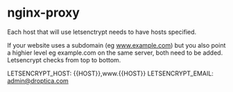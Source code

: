 # nginx-proxy

Each host that will use letsenctrypt needs to have hosts specified.

If your website uses a subdomain (eg www.example.com) but you also point a highier level eg example.com on the same server, both need to be added. Letsencrypt checks from top to bottom.

LETSENCRYPT_HOST: {{HOST}},www.{{HOST}}
LETSENCRYPT_EMAIL: admin@droptica.com
